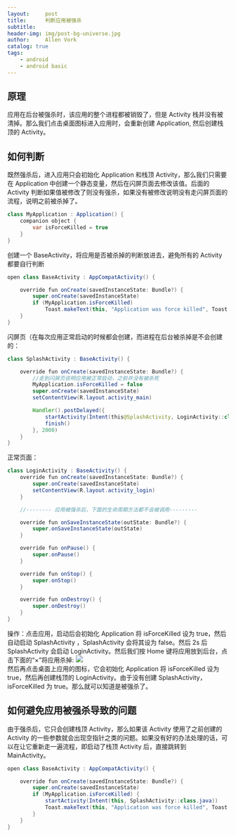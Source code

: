 ```yaml
---
layout:     post
title:      判断应用被强杀
subtitle:   
header-img: img/post-bg-universe.jpg
author:     Allen Vork
catalog: true
tags:
    - android
    - android basic    
---
```


## 原理
应用在后台被强杀时，该应用的整个进程都被销毁了，但是 Activity 栈并没有被清掉。那么我们点击桌面图标进入应用时，会重新创建 Application, 然后创建栈顶的 Activity。 

## 如何判断
既然强杀后，进入应用只会初始化 Application 和栈顶 Activity，那么我们只需要在 Application 中创建一个静态变量，然后在闪屏页面去修改该值。后面的 Activity 判断如果值被修改了则没有强杀，如果没有被修改说明没有走闪屏页面的流程，说明之前被杀掉了。
```java
class MyApplication : Application() {
    companion object {
        var isForceKilled = true
    }
}
```

创建一个 BaseActivity，将应用是否被杀掉的判断放进去，避免所有的 Activity 都要自行判断
```java
open class BaseActivity : AppCompatActivity() {

    override fun onCreate(savedInstanceState: Bundle?) {
        super.onCreate(savedInstanceState)
        if (MyApplication.isForceKilled)
            Toast.makeText(this, "Application was force killed", Toast.LENGTH_LONG).show()
    }
}
```

闪屏页（在每次应用正常启动的时候都会创建，而进程在后台被杀掉是不会创建的： 
```java
class SplashActivity : BaseActivity() {

    override fun onCreate(savedInstanceState: Bundle?) {
        //走到闪屏页说明应用被正常启动，之前并没有被杀死
        MyApplication.isForceKilled = false
        super.onCreate(savedInstanceState)
        setContentView(R.layout.activity_main)

        Handler().postDelayed({
            startActivity(Intent(this@SplashActivity, LoginActivity::class.java))
            finish()
        }, 2000)
    }
}

```

正常页面：
```java
class LoginActivity : BaseActivity() {
    override fun onCreate(savedInstanceState: Bundle?) {
        super.onCreate(savedInstanceState)
        setContentView(R.layout.activity_login)
    }

    //-------- 应用被强杀后，下面的生命周期方法都不会被调用---------

    override fun onSaveInstanceState(outState: Bundle?) {
        super.onSaveInstanceState(outState)
    }

    override fun onPause() {
        super.onPause()
    }

    override fun onStop() {
        super.onStop()
    }

    override fun onDestroy() {
        super.onDestroy()
    }
}
```
操作：点击应用，启动后会初始化 Application 将 isForceKilled 设为 true，然后自动启动 SplashActivity ，SplashActivity 会将其设为 false。然后 2s 后 SplashActivity 会启动 LoginActivity。然后我们按 Home 键将应用放到后台，点击下面的“×”将应用杀掉:
![]({{site.url}}/img/android/basic/appforcekilled/dismiss.png)    
然后再点击桌面上应用的图标，它会初始化 Application 将 isForceKilled 设为 true，然后再创建栈顶的 LoginActivity。由于没有创建 SplashActivity，isForceKilled 为 true。那么就可以知道是被强杀了。

## 如何避免应用被强杀导致的问题
由于强杀后，它只会创建栈顶 Activity，那么如果该 Activity 使用了之前创建的 Activity 的一些参数就会出现空指针之类的问题。如果没有好的办法处理的话，可以在让它重新走一遍流程，即启动了栈顶 Activity 后，直接跳转到 MainActivity。

```java
open class BaseActivity : AppCompatActivity() {

    override fun onCreate(savedInstanceState: Bundle?) {
        super.onCreate(savedInstanceState)
        if (MyApplication.isForceKilled) {
            startActivity(Intent(this, SplashActivity::class.java))
            Toast.makeText(this, "Application was force killed", Toast.LENGTH_LONG).show()
        }
    }
}
```